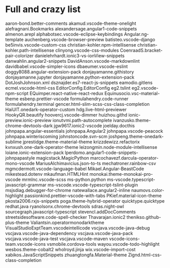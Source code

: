 
# Full and crazy list

aaron-bond.better-comments
akamud.vscode-theme-onelight
alefragnani.Bookmarks
alexandersage.angular1-code-snippets
almenon.arepl
alphabotsec.vscode-eclipse-keybindings
Angular.ng-template
auchenberg.vscode-browser-preview
batisteo.vscode-django
be5invis.vscode-custom-css
christian-kohler.npm-intellisense
christian-kohler.path-intellisense
clinyong.vscode-css-modules
CoenraadS.bracket-pair-colorizer
danielehrhardt.ionic3-vs-ionView-snippets
danwahlin.angular2-snippets
DavidAnson.vscode-markdownlint
davidbabel.vscode-simpler-icons
dbaeumer.vscode-eslint
doggy8088.angular-extension-pack
donjayamanne.githistory
donjayamanne.jupyter
donjayamanne.python-extension-pack
DotJoshJohnson.xml
dsznajder.es7-react-js-snippets
eamodio.gitlens
ecmel.vscode-html-css
EditorConfig.EditorConfig
eg2.tslint
eg2.vscode-npm-script
EQuimper.react-native-react-redux
Equinusocio.vsc-material-theme
esbenp.prettier-vscode
formulahendry.code-runner
formulahendry.terminal
gencer.html-slim-scss-css-class-completion
HaiUIT.onedark-operator-custom
hdg.live-html-previewer
HookyQR.beautify
hoovercj.vscode-dimmer
huizhou.githd
ionic-preview.ionic-preview
ionutvmi.path-autocomplete
ivanzusko.theme-chrome-devtools-dark
jgw9617.ionic2-vscode
joelday.docthis
johnpapa.angular-essentials
johnpapa.Angular2
johnpapa.vscode-peacock
johnpapa.winteriscoming
johnstoncode.svn-scm
joshpeng.theme-onedark-sublime
jprestidge.theme-material-theme
krizzdewizz.refactorix
kvnxush.one-dark-operator-theme
leizongmin.node-module-intellisense
loiane.ionic-extension-pack
lperdomo.angular1-code-snippets-johnpapastyle
magicstack.MagicPython
marcochavezf.darcula-operator-mono-vscode
MariusAlchimavicius.json-to-ts
mechatroner.rainbow-csv
mgmcdermott.vscode-language-babel
Mikael.Angular-BeastCode
mikestead.dotenv
mkaufman.HTMLHint
monokai.theme-monokai-pro-vscode
mrmlnc.vscode-scss
ms-python.python
ms-vscode.typescript-javascript-grammar
ms-vscode.vscode-typescript-tslint-plugin
msjsdiag.debugger-for-chrome
natewallace.angular2-inline
naumovs.color-highlight
passionkind.prettier-vscode-with-tabs
PKief.material-icon-theme
pkosta2006.rxjs-snippets
poga.theme-hybrid-operator
quicktype.quicktype
redhat.java
ryanolsonx.chrome-devtools
sdras.night-owl
sourcegraph.javascript-typescript
stevencl.addDocComments
streetsidesoftware.code-spell-checker
Thavarajan.ionic2
thenikso.github-plus-theme
Valiantsin.operatormonodarktheme
VisualStudioExptTeam.vscodeintellicode
vscjava.vscode-java-debug
vscjava.vscode-java-dependency
vscjava.vscode-java-pack
vscjava.vscode-java-test
vscjava.vscode-maven
vscode-icons-team.vscode-icons
vsmobile.cordova-tools
wayou.vscode-todo-highlight
wesbos.theme-cobalt2
wholroyd.jinja
wix.vscode-import-cost
xabikos.JavaScriptSnippets
zhuangtongfa.Material-theme
Zignd.html-css-class-completion
